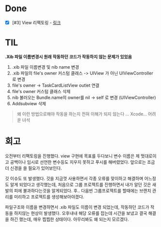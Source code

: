 # Done

- [x] [#3] View 리팩토링 - [링크](https://github.com/sally4405/todo-list/issues/3)

# TIL

**.Xib 파일 이름변경시 원래 작동하던 코드가 작동하지 않는 문제가 있었음**

1. .xib 파일 이름변경 및 nib name 변경
2. .xib 파일의 file's owner 커스텀 클래스 -> UIView 가 아닌 UIViewController 로 변경
3. file's owner -> TaskCardListView outlet 연결
4. file's owner 커스텀 클래스 삭제
5. nib 불러오는 Bundle.name의 owner를 nil -> self 로 변경 (UIViewController)
6. Addsubview 삭제

> 왜 이런 방법으로해야 작동을 하는지 전혀 이해가 되지 않는다 ... Xcode... 어려운 녀석





# 회고

오전부터 리팩토링을 진행했다. view 구현에 목표를 두다보니 변수 이름은 제 멋대로이고 공백이나 임시로 선언한 변수등도 지우지 못하고 푸시를 해버렸었다. 앞으로는 조금더 신경을 쓸 필요가 있어보인다.

깃 이슈도 또 발생했다. 깃을 지금껏 사용하면서 각종 오류를 맞이하고 해결하며 어느정도 알게 되었다고 생각했는데, 처음으로 그룹 프로젝트를 진행하면서 내가 알던 깃은 새발의 피에 불과하다는것을 알게되었다. 후.. 다음번 그룹프로젝트를 할때에는 브랜치 관리를 미리하고 프로젝트를 생성해보아야겠다.

파일구조와 이름을 변경하면서 .xib 파일도 이름이 변경 되었는데, 작동하던 코드가 작동을 하지않는 현상이 발생했다. 오후내내 해당 오류를 잡는데 시간을 보냈고 결국 해결을 하긴 했는데, 매우 찝찝한 상태이다. 아무리봐도 왜 되는지 모르겠다.

